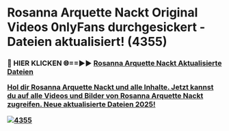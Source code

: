 # Rosanna Arquette Nackt Original Videos 0nlyFans durchgesickert - Dateien aktualisiert! (4355)

<h3>🔴 HIER KLICKEN 🌐==►► <a href="https://tinyurl.com/h6vf6nb8" rel="nofollow">Rosanna Arquette Nackt Aktualisierte Dateien

Hol dir Rosanna Arquette Nackt und alle Inhalte. Jetzt kannst du auf alle Videos und Bilder von Rosanna Arquette Nackt zugreifen. Neue aktualisierte Dateien 2025!

[![4355](https://i.imgur.com/sD4kR3V.gif)](https://tinyurl.com/h6vf6nb8)
